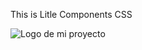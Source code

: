 This is Litle Components CSS



![Logo de mi proyecto](https://encrypted-tbn0.gstatic.com/images?q=tbn:ANd9GcSf7UNzhU7063hrnoHCGOOC_VUJIaa2nlcN0w&s)

